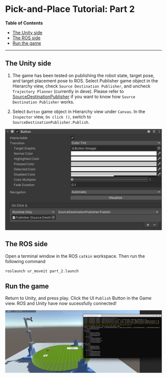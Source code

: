 # Pick-and-Place Tutorial: Part 2

**Table of Contents**
  - [The Unity side](#the-unity-side)
  - [The ROS side](#the-ros-side)
  - [Run the game](#run-the-game)

---

## The Unity side

1. The game has been tested on publishing the robot state, target pose, and target placement pose to ROS. Select Publisher game object in the Hierarchy view, check `Source Destination Publisher`, and uncheck `Trajectory Planner` (currently in deve). Please refer to [SourceDestinationPublisher](https://github.com/Unity-Technologies/Unity-Robotics-Hub/blob/main/tutorials/pick_and_place/2_ros_tcp.md) if you want to know how `Source Destination Publisher` works. 

2. Select `Button` game object in Hierarchy view under `Canvas`. In the `Inspector` view, `On click ()`, switch to `SourceDestinationPublisher.Publish`. 

![](images/UI_setup.png)


## The ROS side

Open a terminal window in the ROS `catkin` workspace. Then run the following command 
```
roslaunch ur_moveit part_2.launch
```

## Run the game
Return to Unity, and press play. Click the UI `Publish` Button in the Game view. ROS and Unity have now sucessfully connected! 

![](images/RosUnityIntegration.png)
